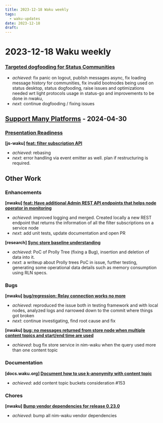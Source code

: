 ```yaml
---
title: 2023-12-18 Waku weekly
tags:
  - waku-updates
date: 2023-12-18
draft:
---
```

# 2023-12-18 Waku weekly

### [Targeted dogfooding for Status Communities](https://github.com/waku-org/pm/issues/97)

- _achieved_: fix panic on logout, publish messages async, fix loading message history for communities, fix invalid bootnodes being used on status desktop, status dogfooding, raise issues and optimizations needed wrt light protocols usage in status-go and improvements to be done in nwaku,
- _next_: continue dogfooding / fixing issues
## [Support Many Platforms](https://github.com/waku-org/pm/issues/42) - 2024-04-30

### [Presentation Readiness ](https://github.com/waku-org/pm/issues/95)

**[js-waku] [feat: filter subscription API](https://github.com/waku-org/js-waku/issues/1683)**

- _achieved_: rebasing 
- _next_: error handling via event emitter as well. plan if restructuring is required.

## Other Work

### Enhancements

**[nwaku] [feat: Have additional Admin REST API endpoints that helps node operator in monitoring](https://github.com/waku-org/nwaku/issues/2290)**

- _achieved_: improved logging and merged. Created locally a new REST endpoint that returns the information of all the filter subscriptions on a service node
- _next_: add unit tests, update documentation and open PR

**[research] [Sync store baseline understanding](https://github.com/waku-org/research/issues/62)**

- _achieved_: PoC of Prolly Tree (fixing a Bug), insertion and deletion of data into it.
- _next_: a writeup about Prolly trees PoC in issue, further testing, generating some operational data details such as memory consumption using RLN specs.

### Bugs

**[nwaku] [bug/regression: Relay connection works no more](https://github.com/waku-org/nwaku/issues/2299)**

- _achieved_: reproduced the issue both in testing framework and with local nodes, analyzed logs and narrowed down to the commit where things got broken
- _next_: continue investigating, find root cause and fix

**[nwaku] [bug: no messages returned from store node when multiple content topics and start/end time are used](https://github.com/waku-org/nwaku/issues/2288)**

- _achieved_: bug fix store service in nim-waku when the query used more than one content topic

### Documentation

**[docs.waku.org] [Document how to use k-anonymity with content topic](https://github.com/waku-org/docs.waku.org/issues/146)**

- _achieved_: add content topic buckets consideration #153

### Chores

**[nwaku] [Bump vendor dependencies for release 0.23.0](https://github.com/waku-org/nwaku/issues/2266)**

- _achieved_: bump all nim-waku vendor dependencies
